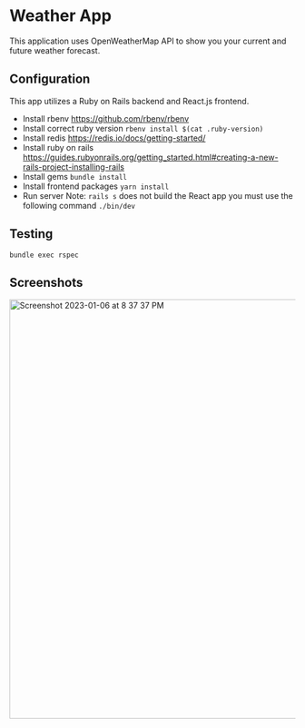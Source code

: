 # Weather App
This application uses OpenWeatherMap API to show you your current and future weather forecast.

## Configuration
This app utilizes a Ruby on Rails backend and React.js frontend.
- Install rbenv
  https://github.com/rbenv/rbenv
- Install correct ruby version
  `rbenv install $(cat .ruby-version)`
- Install redis
  https://redis.io/docs/getting-started/
- Install ruby on rails
  https://guides.rubyonrails.org/getting_started.html#creating-a-new-rails-project-installing-rails
- Install gems
  `bundle install`
- Install frontend packages
  `yarn install`
- Run server
  Note: `rails s` does not build the React app you must use the following command
  `./bin/dev`

## Testing
`bundle exec rspec`

## Screenshots

<img width="739" alt="Screenshot 2023-01-06 at 8 37 37 PM" src="https://user-images.githubusercontent.com/3744916/211122901-50ab23d0-8553-4922-8bf7-3ceb6a4ab46f.png">
